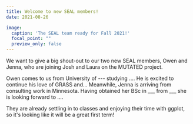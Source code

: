 ```yaml
---
title: Welcome to new SEAL members!
date: 2021-08-26

image:
  caption: 'The SEAL team ready for Fall 2021!'
  focal_point: ""
  preview_only: false
---
```


We want to give a big shout-out to our two new SEAL members, Owen and Jenna, who are joining Josh and Laura on the MUTATED project. 

<!--more-->

Owen comes to us from University of --- studying .... He is excited to continue his love of GRASS and... Meanwhile, Jenna is arriving from consulting work in Minnesota. Having obtained her BSc in ___ from ___ she is looking forward to ....

They are already settling in to classes and enjoying their time with ggplot, so it's looking like it will be a great first term!
